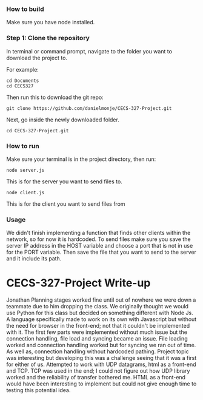 ### How to build

Make sure you have node installed.

### Step 1: Clone the repository

In terminal or command prompt, navigate to the folder you want to download the project to.

For example:

```
cd Documents
cd CECS327
```

Then run this to download the git repo:

```
git clone https://github.com/danielmonje/CECS-327-Project.git
```

Next, go inside the newly downloaded folder.

```
cd CECS-327-Project.git
```

### How to run

Make sure your terminal is in the project directory, then run:

```
node server.js
```

This is for the server you want to send files to.

```
node client.js
```

This is for the client you want to send files from


### Usage

We didn't finish implementing a function that finds other clients within the network, so for now it is hardcoded.
To send files make sure you save the server IP address in the HOST variable and choose a port that is not in use
for the PORT variable. Then save the file that you want to send to the server and it include its path.


# CECS-327-Project Write-up

Jonathan
Planning stages worked fine until out of nowhere we were down a teammate due to him dropping the class. We originally thought we would use Python for this class but decided on something different with Node Js. A language specifically made to work on its own with Javascript but without the need for browser in the front-end; not that it couldn't be implemented with it. The first few parts were implemented without much issue but the connection handling, file load and syncing became an issue. File loading worked and connection handling worked but for syncing we ran out of time. As well as, connection handling without hardcoded pathing. 
Project topic was interesting but developing this was a challenge seeing that it was a first for either of us. Attempted to work with UDP datagrams, html as a front-end and TCP. TCP was used in the end; I could not figure out how UDP library worked and the reliability of transfer bothered me. HTML as a front-end would have been interesting to implement but could not give enough time to testing this potential idea.
